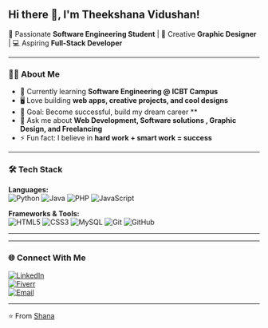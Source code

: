 ## Hi there 👋, I'm Theekshana Vidushan!  

🚀 Passionate **Software Engineering Student** | 🎨 Creative **Graphic Designer** | 💻 Aspiring **Full-Stack Developer**

---

### 👨‍💻 About Me
- 🌱 Currently learning **Software Engineering @ ICBT Campus**
- 🖥️ Love building **web apps, creative projects, and cool designs**
- 🎯 Goal: Become successful, build my dream career **
- 💬 Ask me about **Web Development, Software solutions , Graphic Design, and Freelancing**
- ⚡ Fun fact: I believe in **hard work + smart work = success**

---

### 🛠️ Tech Stack
**Languages:**  
![Python](https://img.shields.io/badge/-Python-3776AB?style=flat&logo=python&logoColor=white)
![Java](https://img.shields.io/badge/-Java-007396?style=flat&logo=java&logoColor=white)
![PHP](https://img.shields.io/badge/-PHP-777BB4?style=flat&logo=php&logoColor=white)
![JavaScript](https://img.shields.io/badge/-JavaScript-F7DF1E?style=flat&logo=javascript&logoColor=black)

**Frameworks & Tools:**  
![HTML5](https://img.shields.io/badge/-HTML5-E34F26?style=flat&logo=html5&logoColor=white)
![CSS3](https://img.shields.io/badge/-CSS3-1572B6?style=flat&logo=css3&logoColor=white)
![MySQL](https://img.shields.io/badge/-MySQL-4479A1?style=flat&logo=mysql&logoColor=white)
![Git](https://img.shields.io/badge/-Git-F05032?style=flat&logo=git&logoColor=white)
![GitHub](https://img.shields.io/badge/-GitHub-181717?style=flat&logo=github&logoColor=white)

---


---

### 🌐 Connect With Me
[![LinkedIn](https://img.shields.io/badge/LinkedIn-blue?style=flat&logo=linkedin&logoColor=white)](https://www.linkedin.com/in/theekshana-vidushan-727689293/)  
[![Fiverr](https://img.shields.io/badge/Fiverr-1DBF73?style=flat&logo=fiverr&logoColor=white)](https://www.fiverr.com/)  
[![Email](https://img.shields.io/badge/Email-D14836?style=flat&logo=gmail&logoColor=white)](mailto:Theekshanavidushan.dev@gmail.com)

---

⭐ From [Shana](https://github.com/Theek-Shana)
